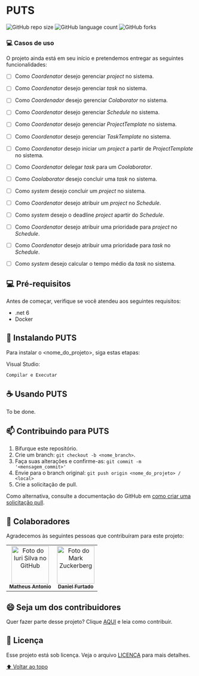 ﻿# PUTS

![GitHub repo size](https://img.shields.io/github/repo-size/matheusantonio/puts?style=for-the-badge)
![GitHub language count](https://img.shields.io/github/languages/count/matheusantonio/puts?style=for-the-badge)
![GitHub forks](https://img.shields.io/github/forks/matheusantonio/puts?style=for-the-badge)
<!--
<img src="exemplo-image.png" alt="exemplo imagem">

> Linha adicional de texto informativo sobre o que o projeto faz. Sua introdução deve ter cerca de 2 ou 3 linhas. Não exagere, as pessoas não vão ler.
-->

### 💻 Casos de uso

O projeto ainda está em seu início e pretendemos entregar as seguintes funcionalidades:

- [ ] Como *Coordenator* desejo gerenciar *project* no sistema.
- [ ] Como *Coordenator* desejo gerenciar *task* no sistema.
- [ ] Como *Coordenador* desejo gerenciar *Colaborator* no sistema.
- [ ] Como *Coordenator* desejo gerenciar *Schedule* no sistema.
- [ ] Como *Coordenator* desejo gerenciar *ProjectTemplate* no sistema.
- [ ] Como *Coordenator* desejo gerenciar *TaskTemplate* no sistema.

- [ ] Como *Coordenator* desejo iniciar um *project* a partir de *ProjectTemplate* no sistema.
- [ ] Como *Coordenator* delegar *task* para um *Coolaborator*.
- [ ] Como *Coolaborator* desejo concluir uma *task* no sistema.
- [ ] Como *system* desejo concluir um *project* no sistema.
- [ ] Como *Coordenator* desejo atribuir um *project* no *Schedule*.
- [ ] Como *system* desejo o deadline *project* apartir do *Schedule*.
- [ ] Como *Coordenator* desejo atribuir uma prioridade para *project* no *Schedule*.
- [ ] Como *Coordenator* desejo atribuir uma prioridade para *task* no *Schedule*.
- [ ] Como *system* desejo calcular o tempo médio da *task* no sistema.

## 💻 Pré-requisitos

Antes de começar, verifique se você atendeu aos seguintes requisitos:

* .net 6
* Docker

## 🚀 Instalando PUTS

Para instalar o <nome_do_projeto>, siga estas etapas:

Visual Studio:
```
Compilar e Executar
```


## ☕ Usando PUTS

To be done.

## 📫 Contribuindo para PUTS

1. Bifurque este repositório.
2. Crie um branch: `git checkout -b <nome_branch>`.
3. Faça suas alterações e confirme-as: `git commit -m '<mensagem_commit>'`
4. Envie para o branch original: `git push origin <nome_do_projeto> / <local>`
5. Crie a solicitação de pull.

Como alternativa, consulte a documentação do GitHub em [como criar uma solicitação pull](https://help.github.com/en/github/collaborating-with-issues-and-pull-requests/creating-a-pull-request).

## 🤝 Colaboradores

Agradecemos às seguintes pessoas que contribuíram para este projeto:

<table>
  <tr>
    <td align="center">
      <a href="#">
        <img src="https://avatars3.githubusercontent.com/u/18335414?v=4" width="100px;" alt="Foto do Iuri Silva no GitHub"/><br>
        <sub>
          <b>Matheus Antonio</b>
        </sub>
      </a>
    </td>
    <td align="center">
      <a href="#">
        <img src="https://avatars3.githubusercontent.com/u/18340607?v=4" width="100px;" alt="Foto do Mark Zuckerberg"/><br>
        <sub>
          <b>Daniel Furtado</b>
        </sub>
      </a>
    </td>
  </tr>
</table>


## 😄 Seja um dos contribuidores<br>

Quer fazer parte desse projeto? Clique [AQUI](CONTRIBUTING.md) e leia como contribuir.

## 📝 Licença

Esse projeto está sob licença. Veja o arquivo [LICENÇA](LICENSE.md) para mais detalhes.

[⬆ Voltar ao topo](#nome-do-projeto)<br>
